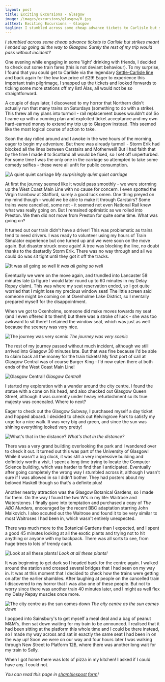 ```yaml
---
layout: post
title: Exciting Excursions - Glasgow
image: /images/excursions/glasgow/0.jpg
alttext: Exciting Excursions - Glasgow
tagline: I stumbled across some cheap advance tickets to Carlisle but strikes meant I ended up going all the way to Glasgow. Surely the rest of my trip would pass without incident?
---
```


*I stumbled across some cheap advance tickets to Carlisle but strikes meant I ended up going all the way to Glasgow. Surely the rest of my trip would pass without incident?*

One evening while engaging in some 'light' drinking with friends, I decided to check out some train fares (this is not deviant behaviour). To my surprise, I found that you could get to Carlisle via the legendary [Settle-Carlisle line](https://en.wikipedia.org/wiki/Settle%E2%80%93Carlisle_line) and back again for the low low price of £29! Eager to experience this important train pilgrimage, I snapped up the tickets and looked forwards to ticking some more stations off my list! Alas, all would not be so straightforward.

A couple of days later, I discovered to my horror that Northern didn't actually run that many trains on Saturdays (something to do with a strike). This threw all my plans into turmoil - rail replacement buses wouldn't do! So I came up with a cunning plan and exploited ticket acceptance and my own hard-earned money to extend my trip up to Glasgow instead. This seemed like the most logical course of action to take.

Soon the day rolled around and I awoke in the wee hours of the morning, eager to begin my adventure. But there was already turmoil - Storm Erik had blocked all the lines between Carstairs and Motherwell! But I had faith that by the time I made it to Scotland all would be fixed, so I set off unperturbed. For some time I was the only one in the carriage so attempted to take some comedy selfies - these were all unfit for public consumption.

![A quiet quiet carriage](/images/excursions/glasgow/1.jpg)
*My surprisingly quiet quiet carriage*

At first the journey seemed like it would pass smoothly - we were storming up the West Coast Main Line with no cause for concern. I even spotted the Virgin trainbow at Stafford, surely a good luck omen. One thing preyed on my mind though - would we be able to make it through Carstairs? Some trains were cancelled, some not - it seemed not even National Rail knew what was really going on. But I remained optimistic as we rolled into Preston. We then did not move from Preston for quite some time. What was going on?

It turned out our train didn't have a driver! This was problematic as trains tend to need drivers. I was ready to volunteer using my hours of Train Simulator experience but one turned up and we were soon on the move again. But disaster struck once again! A tree was blocking the line, no doubt thanks to the dastardly Storm Erik. There was no way through and all we could do was sit tight until they got it off the tracks.

![It was all going so well](/images/excursions/glasgow/2.jpg)
*It was all going so well*

Eventually we were on the move again, and trundled into Lancaster 58 minutes late (a figure I would later round up to 60 minutes in my Delay Repay claim). This was where my seat reservation ended, so I got quite worried that I might lose my precious window seat! The little screen said someone might be coming on at Oxenholme Lake District, so I mentally prepared myself for the disappointment.

When we got to Oxenholme, someone did make moves towards my seat (and I even offered it to them!) but there was a stroke of luck - she was too awkward to sit there! I retained the window seat, which was just as well because the scenery was very nice.

![The journey was very scenic](/images/excursions/glasgow/3.jpg)
*The journey was very scenic*

The rest of my journey passed without much incident, although we still arrived into Glasgow 30 minutes late. But that was fine because I'd be able to claim back all the money for the train tickets! My first port of call at Glasgow Central was of course Burger King - I'd now eaten there at both ends of the West Coast Main Line!

![Glasgow Central!](/images/excursions/glasgow/4.jpg)
*Glasgow Central!*

I started my exploration with a wander around the city centre. I found the statue with a cone on his head, and also checked out Glasgow Queen Street, although it was currently under heavy refurbishment so its true majesty was concealed. Where to next?

Eager to check out the Glasgow Subway, I purchased myself a day ticket and hopped aboard. I decided to check out Kelvingrove Park to satisfy my urge for a nice walk. It was very big and green, and since the sun was shining everything looked very pretty!

![What's that in the distance?](/images/excursions/glasgow/5.jpg)
*What's that in the distance?*

There was a very grand building overlooking the park and I wandered over to check it out. It turned out this was part of the University of Glasgow! While it wasn't a big clock, it was still a very impressive building and definitely worth a visit. I spent a long time trying to locate the Computer Science building, which was harder to find than I anticipated. Eventually after going completely the wrong way I stumbled across it, although I wasn't sure if I was allowed in so I didn't bother. They had posters about my beloved Haskell though so that's a definite plus!

Another nearby attraction was the Glasgow Botanical Gardens, so I made for them. On the way I found the two W's in my life: Waitrose and Waterstones. I finally gave into temptation and purchased a copy of *The ABC Murders*, encouraged by the recent BBC adaptation starring John Malkovich. I also scouted out the Waitrose and found it to be very similar to most Waitroses I had been in, which wasn't entirely unexpected.

There was much more to the Botanical Gardens than I expected, and I spent a good 45 minutes looking at all the exotic plants and trying not to hit anything or anyone with my backpack. There was all sorts to see, from huge trees to lots of trendy cacti.

![Look at all these plants!](/images/excursions/glasgow/6.jpg)
*Look at all these plants!*

It was beginning to get dark so I headed back for the centre again. I walked around the station and crossed several bridges that I had seen on my way in. It was at this moment that I decided to check how the trains were getting on after the earlier shambles. After laughing at people on the cancelled train I discovered to my horror that I was also one of these people. But not to worry since there was another train 40 minutes later, and I might as well flex my Delay Repay muscles once more.

![The city centre as the sun comes down](/images/excursions/glasgow/7.jpg)
*The city centre as the sun comes down*

I popped into Sainsbury's to get myself a meal deal and a bag of peanut M&M's, then sat down waiting for my train to be announced. I realised that it had been sitting at the platform this whole time and I could be there instead, so I made my way across and sat in exactly the same seat I had been in on the way up! Soon we were on our way and four hours later I was walking through New Street to Platform 12B, where there was another long wait for my train to Selly.

When I got home there was lots of pizza in my kitchen! I asked if I could have any. I could not.

*You can read this page in [shamblespost form](/shamblesposts.txt)!*